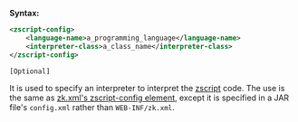 **Syntax:**
```xml
<zscript-config>  
    <language-name>a_programming_language</language-name>  
    <interpreter-class>a_class_name</interpreter-class>  
</zscript-config>
```
`[Optional]`

It is used to specify an interpreter to interpret the
[zscript](zuml_ref/zuml/elements/zscript) code. The use
is the same as [zk.xml's zscript-config element]({{site.baseurl}}/zk_config_ref/the_zscript-config_element),
except it is specified in a JAR file's `config.xml` rather than
`WEB-INF/zk.xml`.


